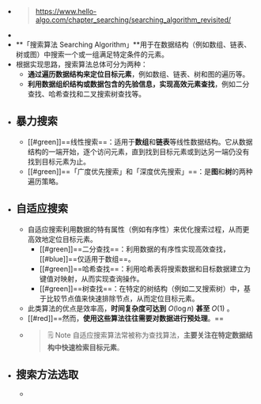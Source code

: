 - > https://www.hello-algo.com/chapter_searching/searching_algorithm_revisited/
-
- **「搜索算法 Searching Algorithm」**用于在数据结构（例如数组、链表、树或图）中搜索一个或一组满足特定条件的元素。
- 根据实现思路，搜索算法总体可分为两种：
	- **通过遍历数据结构来定位目标元素**，例如数组、链表、树和图的遍历等。
	- **利用数据组织结构或数据包含的先验信息，实现高效元素查找**，例如二分查找、哈希查找和二叉搜索树查找等。
- ## 暴力搜索
	- [[#green]]==线性搜索==：适用于**数组**和**链表**等线性数据结构。它从数据结构的一端开始，逐个访问元素，直到找到目标元素或到达另一端仍没有找到目标元素为止。
	- [[#green]]==「广度优先搜索」和「深度优先搜索」==：是**图**和**树**的两种遍历策略。
- ## 自适应搜索
	- 自适应搜索利用数据的特有属性（例如有序性）来优化搜索过程，从而更高效地定位目标元素。
		- [[#green]]==二分查找==：利用数据的有序性实现高效查找，[[#blue]]==仅适用于数组==。
		- [[#green]]==哈希查找==：利用哈希表将搜索数据和目标数据建立为键值对映射，从而实现查询操作。
		- [[#green]]==树查找==：在特定的树结构（例如二叉搜索树）中，基于比较节点值来快速排除节点，从而定位目标元素。
	- 此类算法的优点是效率高，**时间复杂度可达到** $O(\log{}n⁡)$ **甚至** $O(1)$ 。
	- [[#red]]==然而，**使用这些算法往往需要对数据进行预处理**。==
	- > 🗒️ Note
	  > 自适应搜索算法常被称为查找算法，**主要关注在特定数据结构中快速检索目标元素**。
- ## 搜索方法选取
	-